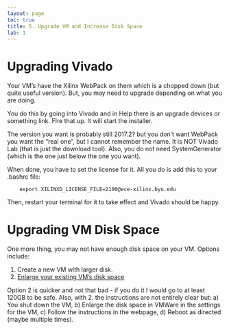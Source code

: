 ```yaml
---
layout: page
toc: true
title: 5. Upgrade VM and Increase Disk Space
lab: 1
---
```


# Upgrading Vivado

Your VM’s have the Xilinx WebPack on them which is a chopped down (but quite useful version).   But, you may need to upgrade depending on what you are doing.

You do this by going into Vivado and in Help there is an upgrade devices or something link.  FIre that up.  It will start the installer.

The version you want is probably still 2017.2? but you don’t want WebPack you want the “real one”, but I cannot remember the name.  It is NOT Vivado Lab (that is just the download tool).  Also, you do not need SystemGenerator (which is the one just below the one you want).  

When done, you have to set the license for it.  All you do is add this to your .bashrc file:

```
    export XILINXD_LICENSE_FILE=2100@ece-xilinx.byu.edu
```

Then, restart your terminal for it to take effect and Vivado should be happy.

# Upgrading VM Disk Space
One more thing, you may not have enough disk space on your VM.  Options include: 
1. Create a new VM with larger disk.
2. [Enlarge your existing VM’s disk space](https://askubuntu.com/questions/116351/increase-partition-size-on-which-ubuntu-is-installed/116367)

Option 2 is quicker and not that bad - if you do it I would go to at least 120GB to be safe.  Also, with 2. the instructions are not entirely clear but: a) You shut down the VM, b) Enlarge the disk space in VMWare in the settings for the VM, c) Follow the instructions in the webpage, d) Reboot as directed (maybe multiple times).
